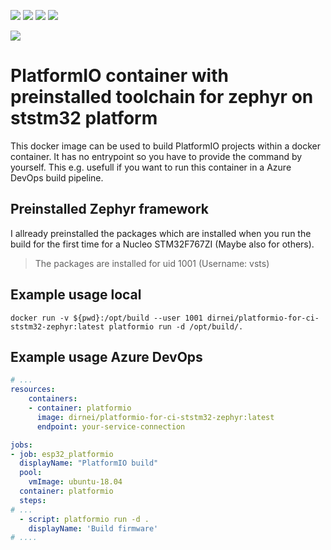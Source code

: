 [![](https://img.shields.io/docker/v/dirnei/platformio-for-ci-ststm32-zephyr?style=for-the-badge)](https://cloud.docker.com/repository/docker/dirnei/platformio-for-ci-ststm32-zephyr/ "View on Docker Hub")
[![](https://img.shields.io/docker/image-size/dirnei/platformio-for-ci-ststm32-zephyr/latest?style=for-the-badge)](https://cloud.docker.com/repository/docker/dirnei/platformio-for-ci-ststm32-zephyr/ "View on Docker Hub")
[![](https://img.shields.io/docker/pulls/dirnei/platformio-for-ci-ststm32-zephyr?style=for-the-badge)](https://cloud.docker.com/repository/docker/dirnei/platformio-for-ci-ststm32-zephyr/ "View on Docker Hub")
[![](https://img.shields.io/github/license/dirnei/platformio-docker-for-ci-ststm32-zephyr?style=for-the-badge)](https://github.com/Dirnei/platformio-docker-for-ci-ststm32-zephyr/blob/master/LICENSE "View Base Image")

[![](https://img.shields.io/badge/BASE%20IMAGE-Andreas_Huber_/%20platformio--docker--for--ci-red?style=for-the-badge)](https://github.com/Andreas-Huber/platformio-docker-for-ci "View Base Image")

# PlatformIO container with preinstalled toolchain for zephyr on ststm32 platform

This docker image can be used to build PlatformIO projects within a docker container. It has no entrypoint so you have to provide the command by yourself. This e.g. usefull if you want to run this container in a Azure DevOps build pipeline.

## Preinstalled Zephyr framework

I allready preinstalled the packages which are installed when you run the build for the first time for a Nucleo STM32F767ZI (Maybe also for others).

> The packages are installed for uid 1001 (Username: vsts)

## Example usage local

```docker
docker run -v ${pwd}:/opt/build --user 1001 dirnei/platformio-for-ci-ststm32-zephyr:latest platformio run -d /opt/build/.
```

## Example usage Azure DevOps
```yml
# ...
resources:
    containers:
    - container: platformio
      image: dirnei/platformio-for-ci-ststm32-zephyr:latest
      endpoint: your-service-connection

jobs:
- job: esp32_platformio
  displayName: "PlatformIO build"
  pool:
    vmImage: ubuntu-18.04
  container: platformio
  steps:
# ...
  - script: platformio run -d .
    displayName: 'Build firmware'
# ....
```